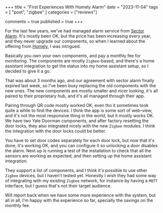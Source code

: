 +++
title = "First Experiences With Homely Alarm"
date = "2023-11-04"
tags = [ "post", "zigbee" ]
categories = ["reviews"]

comments = true
published = true
+++

For the last few years, we've had managed alarm service from [Sector Alarm](https://www.sectoralarm.no). It's mostly
been OK, but the price has been increasing every year, and they never upgrade our components,
so when I learned about the offering from [Homely](https://homely.no), I was intrigued.

Basically you own your own components, and pay a monthly fee for monitoring. The components
are mostly `Zigbee`-based, and there's a home assistant integration to get the status into my
home assistant setup, so I decided to give it a go.

That was about 3 months ago, and our agreement with sector alarm finally expired last week, so
I've been busy replacing the old components with the new ones. The new components are mostly smaller
and nicer looking, it's all paired to their proprietary hub, and it's all managed through their app.

Pairing through QR code mostly worked OK, even tho it sometimes took quite a while to find the devices.
I think the app is some sort of web-view, and it's not the most responsive thing in the world, but it
mostly works OK. We have two Yale Doorman components, and after factory resetting the door locks, they
also integrated nicely with the new `Zigbee` modules. I think the integration with the door locks could
be better.

You have to set door codes separately for each door lock, but now that it's done, it's working
OK, and you can configure it so unlocking a door disables the alarm. Next up is running a test of the installation to
check that all the sensors are working as expected, and then setting up the home assistant integration.

They support a list of components, and I think it's possible to use other `Zigbee` devices, but I haven't
tested yet. Honestly I wish they had some way of integrating with my existing `Zigbee` network, for instance
by having a `MQTT` interface, but I guess that's not their target audience.

Will report back when we have some more experience with the system, but all in all, I'm happy with the
experience so far, specially the savings on the monthly fee.
